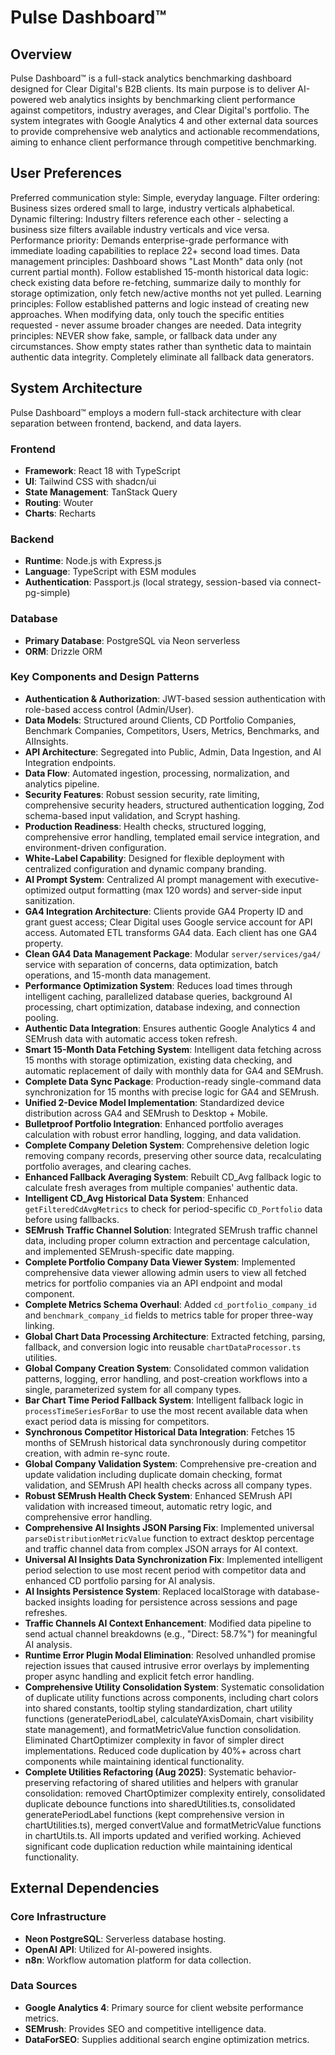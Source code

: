 # Pulse Dashboard™

## Overview
Pulse Dashboard™ is a full-stack analytics benchmarking dashboard designed for Clear Digital's B2B clients. Its main purpose is to deliver AI-powered web analytics insights by benchmarking client performance against competitors, industry averages, and Clear Digital's portfolio. The system integrates with Google Analytics 4 and other external data sources to provide comprehensive web analytics and actionable recommendations, aiming to enhance client performance through competitive benchmarking.

## User Preferences
Preferred communication style: Simple, everyday language.
Filter ordering: Business sizes ordered small to large, industry verticals alphabetical.
Dynamic filtering: Industry filters reference each other - selecting a business size filters available industry verticals and vice versa.
Performance priority: Demands enterprise-grade performance with immediate loading capabilities to replace 22+ second load times.
Data management principles: Dashboard shows "Last Month" data only (not current partial month). Follow established 15-month historical data logic: check existing data before re-fetching, summarize daily to monthly for storage optimization, only fetch new/active months not yet pulled.
Learning principles: Follow established patterns and logic instead of creating new approaches. When modifying data, only touch the specific entities requested - never assume broader changes are needed.
Data integrity principles: NEVER show fake, sample, or fallback data under any circumstances. Show empty states rather than synthetic data to maintain authentic data integrity. Completely eliminate all fallback data generators.

## System Architecture
Pulse Dashboard™ employs a modern full-stack architecture with clear separation between frontend, backend, and data layers.

### Frontend
- **Framework**: React 18 with TypeScript
- **UI**: Tailwind CSS with shadcn/ui
- **State Management**: TanStack Query
- **Routing**: Wouter
- **Charts**: Recharts

### Backend
- **Runtime**: Node.js with Express.js
- **Language**: TypeScript with ESM modules
- **Authentication**: Passport.js (local strategy, session-based via connect-pg-simple)

### Database
- **Primary Database**: PostgreSQL via Neon serverless
- **ORM**: Drizzle ORM

### Key Components and Design Patterns
- **Authentication & Authorization**: JWT-based session authentication with role-based access control (Admin/User).
- **Data Models**: Structured around Clients, CD Portfolio Companies, Benchmark Companies, Competitors, Users, Metrics, Benchmarks, and AIInsights.
- **API Architecture**: Segregated into Public, Admin, Data Ingestion, and AI Integration endpoints.
- **Data Flow**: Automated ingestion, processing, normalization, and analytics pipeline.
- **Security Features**: Robust session security, rate limiting, comprehensive security headers, structured authentication logging, Zod schema-based input validation, and Scrypt hashing.
- **Production Readiness**: Health checks, structured logging, comprehensive error handling, templated email service integration, and environment-driven configuration.
- **White-Label Capability**: Designed for flexible deployment with centralized configuration and dynamic company branding.
- **AI Prompt System**: Centralized AI prompt management with executive-optimized output formatting (max 120 words) and server-side input sanitization.
- **GA4 Integration Architecture**: Clients provide GA4 Property ID and grant guest access; Clear Digital uses Google service account for API access. Automated ETL transforms GA4 data. Each client has one GA4 property.
- **Clean GA4 Data Management Package**: Modular `server/services/ga4/` service with separation of concerns, data optimization, batch operations, and 15-month data management.
- **Performance Optimization System**: Reduces load times through intelligent caching, parallelized database queries, background AI processing, chart optimization, database indexing, and connection pooling.
- **Authentic Data Integration**: Ensures authentic Google Analytics 4 and SEMrush data with automatic access token refresh.
- **Smart 15-Month Data Fetching System**: Intelligent data fetching across 15 months with storage optimization, existing data checking, and automatic replacement of daily with monthly data for GA4 and SEMrush.
- **Complete Data Sync Package**: Production-ready single-command data synchronization for 15 months with precise logic for GA4 and SEMrush.
- **Unified 2-Device Model Implementation**: Standardized device distribution across GA4 and SEMrush to Desktop + Mobile.
- **Bulletproof Portfolio Integration**: Enhanced portfolio averages calculation with robust error handling, logging, and data validation.
- **Complete Company Deletion System**: Comprehensive deletion logic removing company records, preserving other source data, recalculating portfolio averages, and clearing caches.
- **Enhanced Fallback Averaging System**: Rebuilt CD_Avg fallback logic to calculate fresh averages from multiple companies' authentic data.
- **Intelligent CD_Avg Historical Data System**: Enhanced `getFilteredCdAvgMetrics` to check for period-specific `CD_Portfolio` data before using fallbacks.
- **SEMrush Traffic Channel Solution**: Integrated SEMrush traffic channel data, including proper column extraction and percentage calculation, and implemented SEMrush-specific date mapping.
- **Complete Portfolio Company Data Viewer System**: Implemented comprehensive data viewer allowing admin users to view all fetched metrics for portfolio companies via an API endpoint and modal component.
- **Complete Metrics Schema Overhaul**: Added `cd_portfolio_company_id` and `benchmark_company_id` fields to metrics table for proper three-way linking.
- **Global Chart Data Processing Architecture**: Extracted fetching, parsing, fallback, and conversion logic into reusable `chartDataProcessor.ts` utilities.
- **Global Company Creation System**: Consolidated common validation patterns, logging, error handling, and post-creation workflows into a single, parameterized system for all company types.
- **Bar Chart Time Period Fallback System**: Intelligent fallback logic in `processTimeSeriesForBar` to use the most recent available data when exact period data is missing for competitors.
- **Synchronous Competitor Historical Data Integration**: Fetches 15 months of SEMrush historical data synchronously during competitor creation, with admin re-sync route.
- **Global Company Validation System**: Comprehensive pre-creation and update validation including duplicate domain checking, format validation, and SEMrush API health checks across all company types.
- **Robust SEMrush Health Check System**: Enhanced SEMrush API validation with increased timeout, automatic retry logic, and comprehensive error handling.
- **Comprehensive AI Insights JSON Parsing Fix**: Implemented universal `parseDistributionMetricValue` function to extract desktop percentage and traffic channel data from complex JSON arrays for AI context.
- **Universal AI Insights Data Synchronization Fix**: Implemented intelligent period selection to use most recent period with competitor data and enhanced CD portfolio parsing for AI analysis.
- **AI Insights Persistence System**: Replaced localStorage with database-backed insights loading for persistence across sessions and page refreshes.
- **Traffic Channels AI Context Enhancement**: Modified data pipeline to send actual channel breakdowns (e.g., "Direct: 58.7%") for meaningful AI analysis.
- **Runtime Error Plugin Modal Elimination**: Resolved unhandled promise rejection issues that caused intrusive error overlays by implementing proper async handling and explicit fetch error handling.
- **Comprehensive Utility Consolidation System**: Systematic consolidation of duplicate utility functions across components, including chart colors into shared constants, tooltip styling standardization, chart utility functions (generatePeriodLabel, calculateYAxisDomain, chart visibility state management), and formatMetricValue function consolidation. Eliminated ChartOptimizer complexity in favor of simpler direct implementations. Reduced code duplication by 40%+ across chart components while maintaining identical functionality.
- **Complete Utilities Refactoring (Aug 2025)**: Systematic behavior-preserving refactoring of shared utilities and helpers with granular consolidation: removed ChartOptimizer complexity entirely, consolidated duplicate debounce functions into sharedUtilities.ts, consolidated generatePeriodLabel functions (kept comprehensive version in chartUtilities.ts), merged convertValue and formatMetricValue functions in chartUtils.ts. All imports updated and verified working. Achieved significant code duplication reduction while maintaining identical functionality.

## External Dependencies
### Core Infrastructure
- **Neon PostgreSQL**: Serverless database hosting.
- **OpenAI API**: Utilized for AI-powered insights.
- **n8n**: Workflow automation platform for data collection.

### Data Sources
- **Google Analytics 4**: Primary source for client website performance metrics.
- **SEMrush**: Provides SEO and competitive intelligence data.
- **DataForSEO**: Supplies additional search engine optimization metrics.